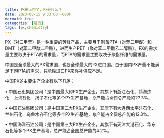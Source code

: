 ```yaml
---
title: PX要上市了，PX是什么？
date: 2023-08-15 9:33:00 +0800
mermaid: true
categories: [期货]
tags: [px,chemistry]
---
```


PX（对二甲苯）是一种重要的芳烃产品，主要用于制备PTA（对苯二甲酸）和DMT（对苯二甲酸二甲酯），进而生产PET（聚对苯二甲酸乙二醇酯）。PX的需求量主要取决于PTA的需求量，而PTA的需求量主要取决于聚酯纤维的需求量。

中国是全球最大的PX需求国，也是全球最大的PX进口国。由于国内PX产量不能满足下游PTA的需求，只能靠进口PX来弥补供应不足。

中国PX的主要生产企业有以下几家：

•  中国石化集团公司：是中国最大的PX生产企业，其旗下有浙江石化、镇海炼化、上海石化、扬子石化等多个PX生产基地，总产能占全国总产能的23.3%。

•  中国石油集团公司：是中国第二大PX生产企业，其旗下有大连西太平洋石化、兰州石化、乌鲁木齐石化等多个PX生产基地，总产能占全国总产能的12.3%。

•  中国海洋石油公司：是中国第三大PX生产企业，其旗下有天津大港石化、华东石化等多个PX生产基地，总产能占全国总产能的4.2%。
